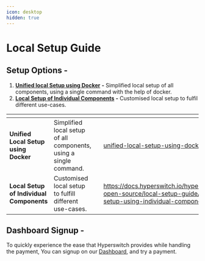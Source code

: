 ```yaml
---
icon: desktop
hidden: true
---
```


# Local Setup Guide

## Setup Options -&#x20;

1. [**Unified local Setup using Docker**](overview/unified-local-setup-using-docker.md) **-** Simplified local setup of all components, using a single command with the help of docker.
2. [**Local Setup of Individual Components**](overview/local-setup-using-individual-components/) **-** Customised local setup to fulfil different use-cases.

<table data-card-size="large" data-view="cards"><thead><tr><th></th><th></th><th data-hidden></th><th data-hidden data-card-target data-type="content-ref"></th><th data-hidden data-card-cover data-type="files"></th></tr></thead><tbody><tr><td><strong>Unified Local Setup using Docker</strong></td><td>Simplified local setup of all components, using a single command.</td><td></td><td><a href="overview/unified-local-setup-using-docker.md">unified-local-setup-using-docker.md</a></td><td><a href="../.gitbook/assets/HS x Docker.png">HS x Docker.png</a></td></tr><tr><td><strong>Local Setup of Individual Components</strong></td><td>Customised local setup to fulfill different use-cases.</td><td></td><td><a href="https://docs.hyperswitch.io/hyperswitch-open-source/local-setup-guide/local-setup-using-individual-components">https://docs.hyperswitch.io/hyperswitch-open-source/local-setup-guide/local-setup-using-individual-components</a></td><td><a href="../.gitbook/assets/HS + Components (3).png">HS + Components (3).png</a></td></tr></tbody></table>

## Dashboard Signup -&#x20;

To quickly experience the ease that Hyperswitch provides while handling the payment, You can signup on our [Dashboard](https://app.hyperswitch.io/), and try a payment.
